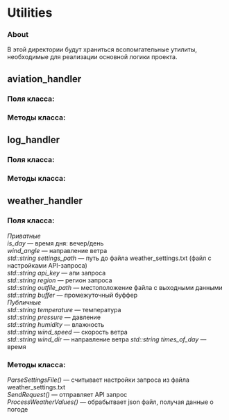 # Utilities

### About
В этой директории будут храниться всопомгательные утилиты, необходимые для реализации основной логики проекта.

## aviation_handler
### Поля класса:

### Методы класса:

## log_handler
### Поля класса:

### Методы класса:

## weather_handler
### Поля класса:
  *Приватные*  
*is_day* — время дня: вечер/день\
*wind_angle* — направление ветра\
*std::string settings_path* — путь до файла weather_settings.txt (файл с настройками API-запроса)\
*std::string api_key* — апи запроса\
*std::string region* — регион запроса\
*std::string outfile_path* — местоположение файла с выходными данными\
*std::string buffer* — промежуточный буффер\
  *Публичные*  
*std::string temperature* — температура\
*std::string pressure* — давление\
*std::string humidity* — влажность  
*std::string wind_speed* — скорость ветра\
*std::string wind_dir* — направление ветра
*std::string times_of_day* — время
### Методы класса:
*ParseSettingsFile()* — считывает настройки запроса из файла weather_settings.txt\
*SendRequest()* — отправляет API запрос\
*ProcessWeatherValues()* — обрабытвает json файл, получая данные о погоде

